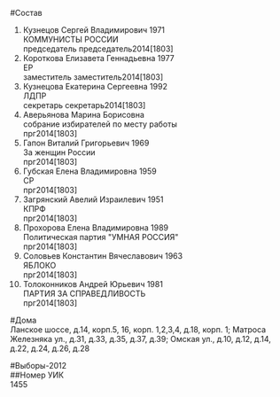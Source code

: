 #Состав  
1. Кузнецов Сергей Владимирович 1971  
    КОММУНИСТЫ РОССИИ  
    председатель председатель2014[1803]  
2. Короткова Елизавета Геннадьевна 1977  
    ЕР  
    заместитель заместитель2014[1803]  
3. Кузнецова Екатерина Сергеевна 1992  
    ЛДПР  
    секретарь секретарь2014[1803]  
4. Аверьянова Марина Борисовна  
    собрание избирателей по месту работы  
    прг2014[1803]  
5. Гапон Виталий Григорьевич 1969  
    За женщин России  
    прг2014[1803]  
6. Губская Елена Владимировна 1959  
    СР  
    прг2014[1803]  
7. Загрянский Авелий Израилевич 1951  
    КПРФ  
    прг2014[1803]  
8. Прохорова Елена Владимировна 1989  
    Политическая партия "УМНАЯ РОССИЯ"  
    прг2014[1803]  
9. Соловьев Константин Вячеславович 1963  
    ЯБЛОКО  
    прг2014[1803]  
10. Толоконников Андрей Юрьевич 1981  
    ПАРТИЯ ЗА СПРАВЕДЛИВОСТЬ  
    прг2014[1803]  
  
#Дома  
Ланское шоссе,  д.14, корп.5, 16, корп. 1,2,3,4, д.18, корп. 1; Матроса Железняка ул., д.31, д.33, д.35, д.37, д.39;  Омская ул., д.10, д.12, д.14, д.22, д.24, д.26, д.28  
  
#Выборы-2012  
##Номер УИК  
1455  
